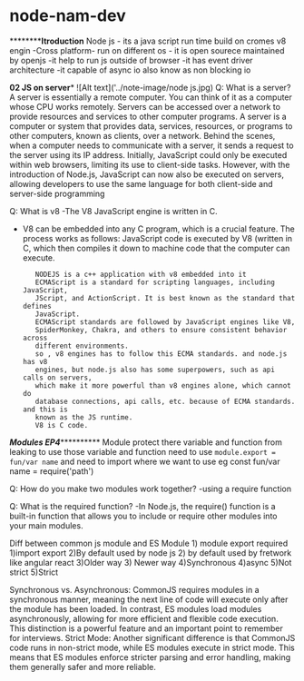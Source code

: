 # node-nam-dev
**********************Itroduction**************
Node js
    - its a java script run time build on cromes v8 engin 
    -Cross platform- run on different os
    - it is open sourece maintained by openjs
    -it help to run js outside of browser
    -it has event driver architecture 
    -it capable of async io also know as non blocking io


******************02 JS on server*******************
![Alt text]('../note-image/node js.jpg)
Q: What is a server?
        A server is essentially a remote computer. You can think of it as a computer
        whose CPU works remotely.
        Servers can be accessed over a network to provide resources and services to
        other computer programs.
        A server is a computer or system that provides data, services, resources, or
        programs to other computers, known as clients, over a network.
        Behind the scenes, when a computer needs to communicate with a server, it
        sends a request to the server using its IP address. Initially, JavaScript could only
        be executed within web browsers, limiting its use to client-side tasks. However,
        with the introduction of Node.js, JavaScript can now also be executed on servers,
        allowing developers to use the same language for both client-side and server-side
        programming

Q: What is v8
    -The V8 JavaScript engine is written in C.
   - V8 can be embedded into any C program, which is a crucial feature.
    The process works as follows: JavaScript code is executed by V8 (written in
    C, which then compiles it down to machine code that the computer can
    execute.


            NODEJS is a c++ application with v8 embedded into it
            ECMAScript is a standard for scripting languages, including JavaScript,
            JScript, and ActionScript. It is best known as the standard that defines
            JavaScript.
            ECMAScript standards are followed by JavaScript engines like V8,
            SpiderMonkey, Chakra, and others to ensure consistent behavior across
            different environments.
            so , v8 engines has to follow this ECMA standards. and node.js has v8
            engines, but node.js also has some superpowers, such as api calls on servers,
            which make it more powerful than v8 engines alone, which cannot do
            database connections, api calls, etc. because of ECMA standards. and this is
            known as the JS runtime.
            V8 is C code.


*********************Modules EP4*******************************
Module protect there variable and function from leaking 
to use those variable and function need to use `module.export = fun/var name`
and need to import where we want to use eg const fun/var name = require('path')

Q: How do you make two modules work together?
    -using a require function

Q: What is the required function?
    -In Node.js, the require() function is a built-in function that allows you to include or
    require other modules into your main modules.

Diff between        common js module        and        ES Module
                1) module export required        1)import export
                2)By default used by node js     2) by default used by fretwork like angular react
                3)Older way                      3) Newer way
                4)Synchronous                    4)async
                5)Not strict                     5)Strict


Synchronous vs. Asynchronous: CommonJS requires modules in a
synchronous manner, meaning the next line of code will execute only after the
module has been loaded. In contrast, ES modules load modules
asynchronously, allowing for more efficient and flexible code execution. This
distinction is a powerful feature and an important point to remember for
interviews.
Strict Mode: Another significant difference is that CommonJS code runs in
non-strict mode, while ES modules execute in strict mode. This means that ES
modules enforce stricter parsing and error handling, making them generally
safer and more reliable.